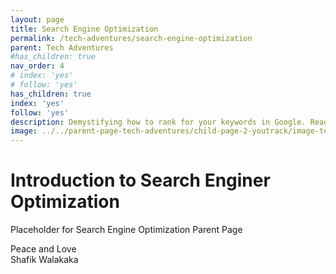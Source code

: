 ```yaml
---
layout: page
title: Search Engine Optimization
permalink: /tech-adventures/search-engine-optimization
parent: Tech Adventures
#has_children: true 
nav_order: 4
# index: 'yes'
# follow: 'yes'
has_children: true 
index: 'yes'
follow: 'yes'
description: Demystifying how to rank for your keywords in Google. Read on to eliminate the trial and error!
image: ../../parent-page-tech-adventures/child-page-2-youtrack/image-tech-adventure-youtrack.png
---
```


# Introduction to Search Enginer Optimization

Placeholder for Search Engine Optimization Parent Page

Peace and Love <br>
Shafik Walakaka